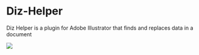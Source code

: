 # Diz-Helper
Diz Helper is a plugin for Adobe Illustrator that finds and replaces data in a document

![](https://github.com/YanaShineRu/Diz-Helper/blob/main/Diz-Helper.gif)
